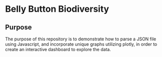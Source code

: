 # Belly Button Biodiversity 

## Purpose
The purpose of this repository is to demonstrate how to parse a JSON file using Javascript, and incorporate unique graphs utilizing plotly, in order to create an interactive dashboard to explore the data. 
